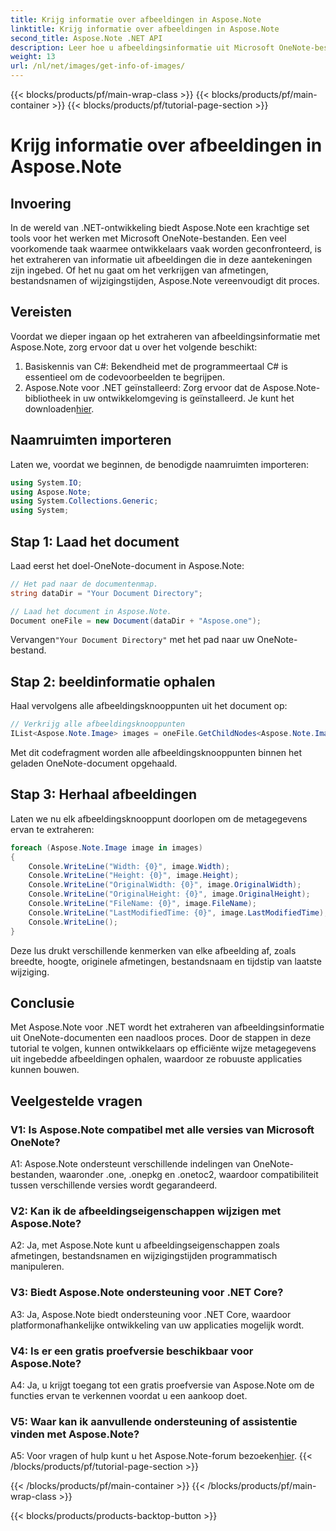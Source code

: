 ```yaml
---
title: Krijg informatie over afbeeldingen in Aspose.Note
linktitle: Krijg informatie over afbeeldingen in Aspose.Note
second_title: Aspose.Note .NET API
description: Leer hoe u afbeeldingsinformatie uit Microsoft OneNote-bestanden kunt extraheren met Aspose.Note voor .NET. Volg onze stapsgewijze handleiding voor efficiënte ontwikkeling.
weight: 13
url: /nl/net/images/get-info-of-images/
---
```


{{< blocks/products/pf/main-wrap-class >}}
{{< blocks/products/pf/main-container >}}
{{< blocks/products/pf/tutorial-page-section >}}

# Krijg informatie over afbeeldingen in Aspose.Note

## Invoering

In de wereld van .NET-ontwikkeling biedt Aspose.Note een krachtige set tools voor het werken met Microsoft OneNote-bestanden. Een veel voorkomende taak waarmee ontwikkelaars vaak worden geconfronteerd, is het extraheren van informatie uit afbeeldingen die in deze aantekeningen zijn ingebed. Of het nu gaat om het verkrijgen van afmetingen, bestandsnamen of wijzigingstijden, Aspose.Note vereenvoudigt dit proces.

## Vereisten

Voordat we dieper ingaan op het extraheren van afbeeldingsinformatie met Aspose.Note, zorg ervoor dat u over het volgende beschikt:

1. Basiskennis van C#: Bekendheid met de programmeertaal C# is essentieel om de codevoorbeelden te begrijpen.
2.  Aspose.Note voor .NET geïnstalleerd: Zorg ervoor dat de Aspose.Note-bibliotheek in uw ontwikkelomgeving is geïnstalleerd. Je kunt het downloaden[hier](https://releases.aspose.com/note/net/).

## Naamruimten importeren

Laten we, voordat we beginnen, de benodigde naamruimten importeren:

```csharp
using System.IO;
using Aspose.Note;
using System.Collections.Generic;
using System;
```

## Stap 1: Laad het document

Laad eerst het doel-OneNote-document in Aspose.Note:

```csharp
// Het pad naar de documentenmap.
string dataDir = "Your Document Directory";

// Laad het document in Aspose.Note.
Document oneFile = new Document(dataDir + "Aspose.one");
```

 Vervangen`"Your Document Directory"` met het pad naar uw OneNote-bestand.

## Stap 2: beeldinformatie ophalen

Haal vervolgens alle afbeeldingsknooppunten uit het document op:

```csharp
// Verkrijg alle afbeeldingsknooppunten
IList<Aspose.Note.Image> images = oneFile.GetChildNodes<Aspose.Note.Image>();
```

Met dit codefragment worden alle afbeeldingsknooppunten binnen het geladen OneNote-document opgehaald.

## Stap 3: Herhaal afbeeldingen

Laten we nu elk afbeeldingsknooppunt doorlopen om de metagegevens ervan te extraheren:

```csharp
foreach (Aspose.Note.Image image in images)
{
    Console.WriteLine("Width: {0}", image.Width);
    Console.WriteLine("Height: {0}", image.Height);
    Console.WriteLine("OriginalWidth: {0}", image.OriginalWidth);
    Console.WriteLine("OriginalHeight: {0}", image.OriginalHeight);
    Console.WriteLine("FileName: {0}", image.FileName);
    Console.WriteLine("LastModifiedTime: {0}", image.LastModifiedTime);
    Console.WriteLine();
}
```

Deze lus drukt verschillende kenmerken van elke afbeelding af, zoals breedte, hoogte, originele afmetingen, bestandsnaam en tijdstip van laatste wijziging.

## Conclusie

Met Aspose.Note voor .NET wordt het extraheren van afbeeldingsinformatie uit OneNote-documenten een naadloos proces. Door de stappen in deze tutorial te volgen, kunnen ontwikkelaars op efficiënte wijze metagegevens uit ingebedde afbeeldingen ophalen, waardoor ze robuuste applicaties kunnen bouwen.

## Veelgestelde vragen

### V1: Is Aspose.Note compatibel met alle versies van Microsoft OneNote?

A1: Aspose.Note ondersteunt verschillende indelingen van OneNote-bestanden, waaronder .one, .onepkg en .onetoc2, waardoor compatibiliteit tussen verschillende versies wordt gegarandeerd.

### V2: Kan ik de afbeeldingseigenschappen wijzigen met Aspose.Note?

A2: Ja, met Aspose.Note kunt u afbeeldingseigenschappen zoals afmetingen, bestandsnamen en wijzigingstijden programmatisch manipuleren.

### V3: Biedt Aspose.Note ondersteuning voor .NET Core?

A3: Ja, Aspose.Note biedt ondersteuning voor .NET Core, waardoor platformonafhankelijke ontwikkeling van uw applicaties mogelijk wordt.

### V4: Is er een gratis proefversie beschikbaar voor Aspose.Note?

A4: Ja, u krijgt toegang tot een gratis proefversie van Aspose.Note om de functies ervan te verkennen voordat u een aankoop doet.

### V5: Waar kan ik aanvullende ondersteuning of assistentie vinden met Aspose.Note?

A5: Voor vragen of hulp kunt u het Aspose.Note-forum bezoeken[hier](https://forum.aspose.com/c/note/28).
{{< /blocks/products/pf/tutorial-page-section >}}

{{< /blocks/products/pf/main-container >}}
{{< /blocks/products/pf/main-wrap-class >}}

{{< blocks/products/products-backtop-button >}}
